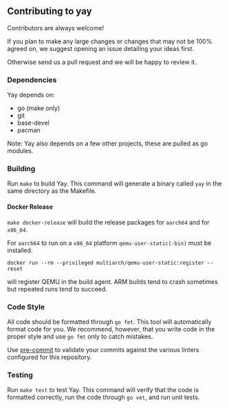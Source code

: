 ## Contributing to yay

Contributors are always welcome!

If you plan to make any large changes or changes that may not be 100% agreed
on, we suggest opening an issue detailing your ideas first.

Otherwise send us a pull request and we will be happy to review it.

### Dependencies

Yay depends on:

- go (make only)
- git
- base-devel
- pacman

Note: Yay also depends on a few other projects, these are pulled as go modules.

### Building

Run `make` to build Yay. This command will generate a binary called `yay` in
the same directory as the Makefile.

#### Docker Release

`make docker-release` will build the release packages for `aarch64` and for `x86_64`.

For `aarch64` to run on a `x86_64` platform `qemu-user-static(-bin)` must be
installed.

```
docker run --rm --privileged multiarch/qemu-user-static:register --reset
```

will register QEMU in the build agent. ARM builds tend to crash sometimes but
repeated runs tend to succeed.

### Code Style

All code should be formatted through `go fmt`. This tool will automatically
format code for you. We recommend, however, that you write code in the proper
style and use `go fmt` only to catch mistakes.

Use [pre-commit](https://pre-commit.com/) to validate your commits against the various
linters configured for this repository.

### Testing

Run `make test` to test Yay. This command will verify that the code is
formatted correctly, run the code through `go vet`, and run unit tests.
